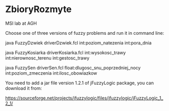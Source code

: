 # ZbioryRozmyte
MSI lab at AGH

Choose one of three versions of fuzzy problems and run it in command line:

java FuzzyDzwiek driverDzwiek.fcl int:poziom_natezenia int:pora_dnia

java FuzzyKosiarka driverKosiarka.fcl int:wysokosc_trawy int:nierownosc_terenu int:gestosc_trawy

java FuzzySen driverSen.fcl float:dlugosc_snu_poprzedniej_nocy int:poziom_zmeczenia int:ilosc_obowiazkow



You need to add a jar file version 1.2.1 of jFuzzyLogic package, you can download it from:

https://sourceforge.net/projects/jfuzzylogic/files/jfuzzylogic/jFuzzyLogic_1_2_1/
